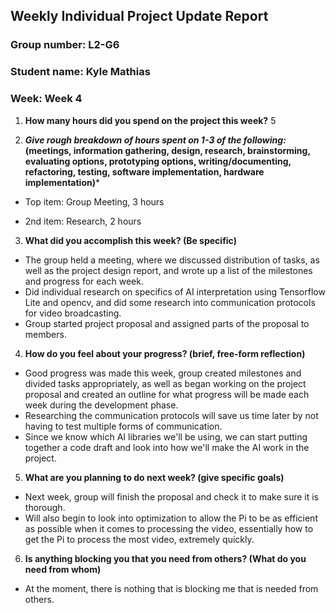 ## Weekly Individual Project Update Report

### Group number: L2-G6

### Student name: Kyle Mathias

### Week: Week 4

1. **How many hours did you spend on the project this week?** 5

2. ***Give rough breakdown of hours spent on 1-3 of the following:* (meetings, information gathering, design, research, brainstorming, evaluating options, prototyping options, writing/documenting, refactoring, testing, software implementation, hardware implementation)***

- Top item: Group Meeting, 3 hours

- 2nd item: Research, 2 hours

3. **What did you accomplish this week? (Be specific)**
- The group held a meeting, where we discussed distribution of tasks, as well as the project design report, and wrote up a list of the milestones and progress for each week.
- Did individual research on specifics of AI interpretation using Tensorflow Lite and opencv, and did some research into communication protocols for video broadcasting.
- Group started project proposal and assigned parts of the proposal to members.

4. **How do you feel about your progress? (brief, free-form reflection)**
- Good progress was made this week, group created milestones and divided tasks appropriately, as well as began working on the project proposal and created an outline for what progress will be made each week during the development phase.
- Researching the communication protocols will save us time later by not having to test multiple forms of communication.
- Since we know which AI libraries we'll be using, we can start putting together a code draft and look into how we'll make the AI work in the project.

5. **What are you planning to do next week? (give specific goals)**
- Next week, group will finish the proposal and check it to make sure it is thorough.
- Will also begin to look into optimization to allow the Pi to be as efficient as possible when it comes to processing the video, essentially how to get the Pi to process the most video, extremely quickly.
  
6. **Is anything blocking you that you need from others? (What do you need from whom)**
- At the moment, there is nothing that is blocking me that is needed from others.
